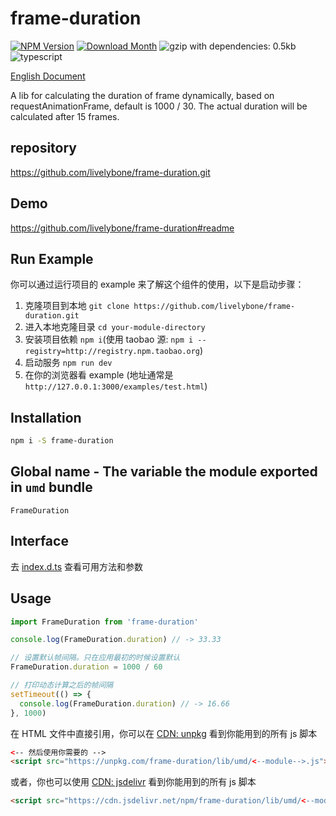 # frame-duration
[![NPM Version](http://img.shields.io/npm/v/frame-duration.svg?style=flat-square)](https://www.npmjs.com/package/frame-duration)
[![Download Month](http://img.shields.io/npm/dm/frame-duration.svg?style=flat-square)](https://www.npmjs.com/package/frame-duration)
![gzip with dependencies: 0.5kb](https://img.shields.io/badge/gzip--with--dependencies-0.5kb-brightgreen.svg "gzip with dependencies: 0.5kb")
![typescript](https://img.shields.io/badge/typescript-supported-blue.svg "typescript")

[English Document](./README.md)

A lib for calculating the duration of frame dynamically, based on requestAnimationFrame, default is 1000 / 30. The actual duration will be calculated after 15 frames.

## repository
https://github.com/livelybone/frame-duration.git

## Demo
https://github.com/livelybone/frame-duration#readme

## Run Example
你可以通过运行项目的 example 来了解这个组件的使用，以下是启动步骤：

1. 克隆项目到本地 `git clone https://github.com/livelybone/frame-duration.git`
2. 进入本地克隆目录 `cd your-module-directory`
3. 安装项目依赖 `npm i`(使用 taobao 源: `npm i --registry=http://registry.npm.taobao.org`)
4. 启动服务 `npm run dev`
5. 在你的浏览器看 example (地址通常是 `http://127.0.0.1:3000/examples/test.html`)

## Installation
```bash
npm i -S frame-duration
```

## Global name - The variable the module exported in `umd` bundle
`FrameDuration`

## Interface
去 [index.d.ts](./index.d.ts) 查看可用方法和参数

## Usage
```js
import FrameDuration from 'frame-duration'

console.log(FrameDuration.duration) // -> 33.33

// 设置默认帧间隔。只在应用最初的时候设置默认
FrameDuration.duration = 1000 / 60

// 打印动态计算之后的帧间隔
setTimeout(() => {
  console.log(FrameDuration.duration) // -> 16.66
}, 1000)
```

在 HTML 文件中直接引用，你可以在 [CDN: unpkg](https://unpkg.com/frame-duration/lib/umd/) 看到你能用到的所有 js 脚本
```html
<-- 然后使用你需要的 -->
<script src="https://unpkg.com/frame-duration/lib/umd/<--module-->.js"></script>
```

或者，你也可以使用 [CDN: jsdelivr](https://cdn.jsdelivr.net/npm/frame-duration/lib/umd/) 看到你能用到的所有 js 脚本
```html
<script src="https://cdn.jsdelivr.net/npm/frame-duration/lib/umd/<--module-->.js"></script>
```
